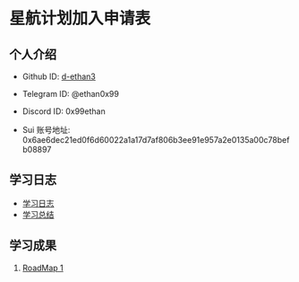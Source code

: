 # 星航计划加入申请表

## 个人介绍

* Github ID: [d-ethan3](https://github.com/d-ethan3)

* Telegram ID: @ethan0x99

* Discord ID: 0x99ethan

* Sui 账号地址:  0x6ae6dec21ed0f6d60022a1a17d7af806b3ee91e957a2e0135a00c78befb08897

## 学习日志

* [学习日志](journal.md)
* [学习总结](summary.md)

## 学习成果

1. [RoadMap 1](ROADMAP/RoadMap_1.md)
